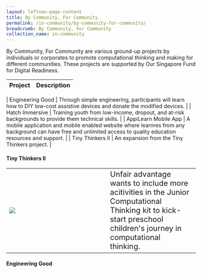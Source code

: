 ```yaml
---
layout: leftnav-page-content
title: By Community, For Community
permalink: /in-community/by-community-for-community/
breadcrumb: By Community, For Community
collection_name: in-community
---
```


By Community, For Community are various ground-up projects by individuals or corporates to promote computational thinking and making for different communities. These projects are supported by Our Singapore Fund for Digital Readiness. <br>


| Project | Description |
| --- | --- |

| Engineering Good | Through simple engineering, participants will learn how to DIY low-cost assistive devices and donate the modified devices. |
| Hatch Immersive | Training youth from low-income, dropout, and at-risk backgrounds to provide them technical skills. |
| AppiLearn Mobile App | A mobile application and mobile enabled website where learnres from any background can have free and unlimited access to quality education resources and support. |
| Tiny Thinkers II | An expansion from the Tiny Thinkers project. |



#### **Tiny Thinkers II**

<table style="width: 100%;" border="0" cellpadding="10">
<tbody>
<tr>
<td style="width: 250px;"><img src="images/in-community/playmaker/20190914_0040.jpg" /></td>
<td style="font-size: 20px;">Unfair advantage wants to include more acitivities in the Junior Computational Thinking kit to kick-start preschool children's journey in computational thinking.<br /></td>
</tr>
</tbody>
</table>


#### **Engineering Good**



